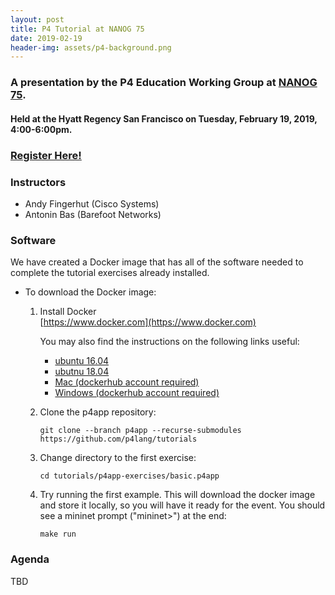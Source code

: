 ```yaml
---
layout: post
title: P4 Tutorial at NANOG 75
date: 2019-02-19
header-img: assets/p4-background.png
---
```

        
### A presentation by the P4 Education Working Group at [NANOG 75](https://www.nanog.org).


#### Held at the Hyatt Regency San Francisco on Tuesday, February 19, 2019, 4:00-6:00pm.


### [Register Here!](http://www.cvent.com/events/nanog-75/custom-35-948222eca5834bc2b7a679399063e724.aspx)

### Instructors

* Andy Fingerhut (Cisco Systems)
* Antonin Bas (Barefoot Networks)


### Software 

We have created a Docker image that has all of the software needed to complete the tutorial exercises already installed. 

* To download the Docker image:
    1. Install Docker  
       [https://www.docker.com](https://www.docker.com)
       
       You may also find the instructions on the following links useful:
		- [ubuntu 16.04](https://www.digitalocean.com/community/tutorials/how-to-install-and-use-docker-on-ubuntu-16-04)
		- [ubutnu 18.04](https://www.digitalocean.com/community/tutorials/how-to-install-and-use-docker-on-ubuntu-18-04)
		- [Mac (dockerhub account required)](https://hub.docker.com/editions/community/docker-ce-desktop-mac)
		- [Windows (dockerhub account required)](https://hub.docker.com/editions/community/docker-ce-desktop-windows)
       


    1. Clone the p4app repository:
    
       `git clone --branch p4app --recurse-submodules https://github.com/p4lang/tutorials`

    1. Change directory to the first exercise:

       `cd tutorials/p4app-exercises/basic.p4app`
       
    1. Try running the first example. This will download the docker image and store it locally, so you will have it ready for the event. You should see a mininet prompt ("mininet>") at the end:

       `make run`

### Agenda 

TBD

    
